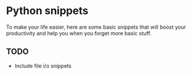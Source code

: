 # Python snippets

To make your life easier, here are some basic snippets that will boost your productivity and help you when you forget more basic stuff.

## TODO

- Include file i/o snippets

